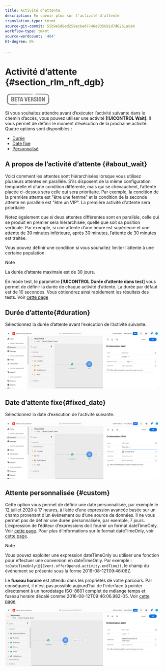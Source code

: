 ```yaml
---
title: Activité d’attente
description: En savoir plus sur l’activité d’attente
translation-type: tm+mt
source-git-commit: 55b9e5d8ed259ec6ed7746e835691d7d6261a8a4
workflow-type: tm+mt
source-wordcount: '404'
ht-degree: 0%

---
```


# Activité d’attente {#section_rlm_nft_dgb}

![](../assets/do-not-localize/badge.png)

Si vous souhaitez attendre avant d’exécuter l’activité suivante dans le chemin d’accès, vous pouvez utiliser une activité **[!UICONTROL Wait]**. Il vous permet de définir le moment d’exécution de la prochaine activité. Quatre options sont disponibles :

* [Durée](#duration)
* [Date fixe](#fixed_date)
* [Personnalisé](#custom)

<!--* [Email send time optimization](#email_send_time_optimization)-->

## A propos de l’activité d’attente {#about_wait}

Voici comment les attentes sont hiérarchisées lorsque vous utilisez plusieurs attentes en parallèle. S’ils disposent de la même configuration temporelle et d’une condition différente, mais qui se chevauchent, l’attente placée ci-dessus sera celle qui sera prioritaire. Par exemple, la condition de la première attente est &quot;être une femme&quot; et la condition de la seconde attente en parallèle est &quot;être un VIP&quot;. La première activité d&#39;attente sera prioritaire

Notez également que si deux attentes différentes sont en parallèle, celle qui se produit en premier sera hiérarchisée, quelle que soit sa position verticale. Par exemple, si une attente d’une heure est supérieure et une attente de 30 minutes inférieure, après 30 minutes, l’attente de 30 minutes est traitée.

Vous pouvez définir une condition si vous souhaitez limiter l’attente à une certaine population.

>[!NOTE]
>
>La durée d’attente maximale est de 30 jours.
>
>En mode test, le paramètre **[!UICONTROL Durée d’attente dans test]** vous permet de définir la durée de chaque activité d’attente. La durée par défaut est de 10 secondes. Vous obtiendrez ainsi rapidement les résultats des tests. Voir [cette page](../building-journeys/testing-the-journey.md)

## Durée d’attente{#duration}

Sélectionnez la durée d’attente avant l’exécution de l’activité suivante.

![](../assets/journey55.png)

## Date d’attente fixe{#fixed_date}

Sélectionnez la date d’exécution de l’activité suivante.

![](../assets/journey56.png)

## Attente personnalisée {#custom}

Cette option vous permet de définir une date personnalisée, par exemple le 12 juillet 2020 à 17 heures, à l’aide d’une expression avancée basée sur un champ provenant d’un événement ou d’une source de données. Il ne vous permet pas de définir une durée personnalisée, par exemple, 7 jours. L’expression de l’éditeur d’expressions doit fournir un format dateTimeOnly. Voir [cette page](https://experienceleague.adobe.com/docs/journeys/using/building-advanced-conditions-journeys/expressionadvanced.html). Pour plus d’informations sur le format dateTimeOnly, voir [cette page](https://experienceleague.adobe.com/docs/journeys/using/building-advanced-conditions-journeys/syntax/data-types.html).

>[!NOTE]
>
>Vous pouvez exploiter une expression dateTimeOnly ou utiliser une fonction pour effectuer une conversion en dateTimeOnly. Par exemple : ```toDateTimeOnly(@{Event.offerOpened.activity.endTime})```, le champ du événement se présente sous la forme 2016-08-12T09:46:06Z.
>
>Le **fuseau horaire** est attendu dans les propriétés de votre parcours. Par conséquent, il n&#39;est pas possible aujourd&#39;hui de l&#39;interface à pointer directement à un horodatage ISO-8601 complet de mélange temps et fuseau horaire décalé comme 2016-08-12T09:46:06.982-05. Voir [cette page](../building-journeys/timezone-management.md).

![](../assets/journey57.png)

<!--## Email send time optimization{#email_send_time_optimization}

>[!CAUTION]
>
>The email send time optimization capability is only available to customers who use the [Adobe Experience Platform Data Connector](https://docs.adobe.com/content/help/en/campaign-standard/using/developing/mapping-campaign-and-aep-data/aep-about-data-connector.html).

This type of wait uses a score calculated in Adobe Experience Platform. The score calculates the propensity to click or open an email in the future based on past behavior. Note that the algorithm calculating the score needs a certain amount of data to work. As a result, when it does not have enough data, the default wait time will apply. At publication time, you’ll be notified that the default time applies.

>[!NOTE]
>
>The first event of your journey must have a namespace.
>
>This capability is only available after an **[!UICONTROL Email]** activity. You need to have Adobe Campaign Standard.

1. In the **[!UICONTROL Amount of time]** field, define the number of hours to consider to optimize email sending.
1. In the **[!UICONTROL Optimization type]** field, choose if the optimization should increase clicks or opens.
1. In the **[!UICONTROL Default time]** field, define the default time to wait if the predictive send time score is not available.

    >[!NOTE]
    >
    >Note that the send time score can be unavailable because there is not enough data to perform the calculation. In this case, you will be informed, at publication time, that the default time applies.

![](../assets/journey57bis.png)-->
